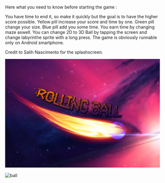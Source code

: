Here what you need to know before starting the game :

You have time to end it, so make it quickly but the goal is to have the higher score possible.
Yellow pill increase your score and time by one.
Green pill change your size.
Blue pill add you some time.
You earn time by changing maze aswell.
You can change 2D to 3D Ball by tapping the screen and change labyrinthe sprite with a long press.
The game is obviously runnable only on Android smartphone.

Credit to Salih Nascimento for the splashscreen.

![splashscreen](android/assets/images/Intro.jpg)

![ball](https://user-images.githubusercontent.com/43404352/70717227-3417f180-1cee-11ea-9806-f48376cabe33.PNG)

